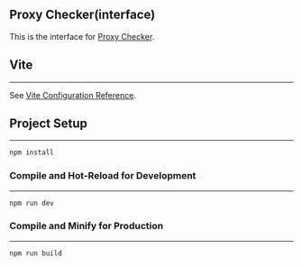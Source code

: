 ## Proxy Checker(interface)

This is the interface for [Proxy Checker](https://github.com/asdont/proxychecker).

## Vite

---

See [Vite Configuration Reference](https://vitejs.dev/config/).

## Project Setup

---

```sh
npm install
```

### Compile and Hot-Reload for Development

---

```sh
npm run dev
```

### Compile and Minify for Production

---

```sh
npm run build
```
